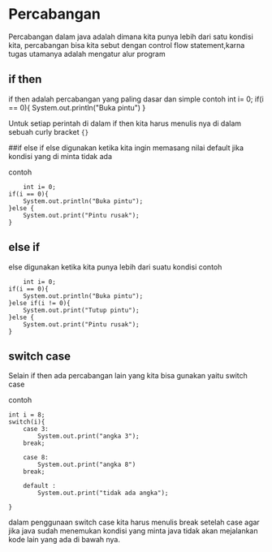 # Percabangan 
Percabangan dalam java adalah dimana kita punya lebih dari satu kondisi kita, percabangan bisa kita sebut dengan control flow statement,karna tugas utamanya adalah mengatur alur program

## if then
if then adalah percabangan yang paling dasar dan simple
contoh
	int i= 0;
	if(i == 0){
		System.out.println("Buka pintu")
	}

Untuk setiap perintah di dalam if then kita harus menulis nya di dalam sebuah curly bracket `{}`

##if else
if else digunakan ketika kita ingin memasang nilai default jika kondisi yang di minta tidak ada

contoh

		int i= 0;
	if(i == 0){
		System.out.println("Buka pintu");
	}else {
		System.out.print("Pintu rusak");
	}

## else if
else digunakan ketika kita punya lebih dari suatu kondisi
contoh

		int i= 0;
	if(i == 0){
		System.out.println("Buka pintu");
	}else if(i != 0){
		System.out.print("Tutup pintu");
	}else {
		System.out.print("Pintu rusak");
	}
## switch case
Selain if then ada percabangan lain yang kita bisa gunakan yaitu switch case

contoh

	int i = 8;
	switch(i){
		case 3:
			System.out.print("angka 3");
		break;

		case 8:
			System.out.print("angka 8")
		break;

		default :
			System.out.print("tidak ada angka");

	}

dalam penggunaan switch case kita harus menulis break setelah case agar jika java sudah menemukan kondisi yang minta java tidak akan mejalankan kode lain yang ada di bawah nya.